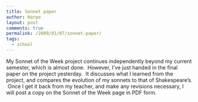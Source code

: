 ```yaml
---
title: Sonnet paper
author: Harpo
layout: post
comments: true
permalink: /2009/01/07/sonnet-paper/
tags:
  - school
---
```

My Sonnet of the Week project continues independently beyond my current semester, which is almost done.  However, I&#8217;ve just handed in the final paper on the project yesterday.  It discusses what I learned from the project, and compares the evolution of my sonnets to that of Shakespeare&#8217;s.  Once I get it back from my teacher, and make any revisions necessary, I will post a copy on the Sonnet of the Week page in PDF form.